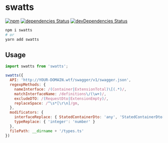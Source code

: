 # swatts

[![npm](https://img.shields.io/npm/v/swatts.svg)](https://www.npmjs.com/package/swatts)
[![dependencies Status](https://david-dm.org/stk-dmitry/swatts/status.svg)](https://david-dm.org/stk-dmitry/swatts)
[![devDependencies Status](https://david-dm.org/stk-dmitry/swatts/dev-status.svg)](https://david-dm.org/stk-dmitry/swatts?type=dev)

```sh
npm i swatts
# or
yarn add swatts
```
## Usage
```js
import swatts from 'swatts';

swatts({
  API: 'http://YOUR-DOMAIN.wtf/swagger/v1/swagger.json',
  regexpMethods: {
    nameInterface: /(Container|ExtensionTotal)\[(.*)/,
    matchInterfaceName: /definitions\/(\w+)/,
    excludeDTO: /(RequestDto|ExtensionEmpty)/,
    replaceSpace: /^\s*[\r\n]/gm,
  },
  modificators: {
    interfaceReplace: { StatedContainerDto: 'any', 'StatedContainerDto[]': 'any[]' },
    typeReplace: { 'integer': 'number' }
  },
  filePath: __dirname + '/types.ts'
})
```
